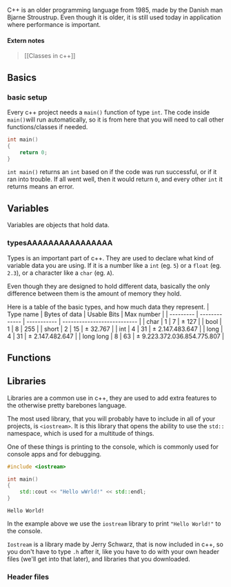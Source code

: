 
C++ is an older programming language from 1985, made by the Danish man Bjarne Stroustrup. Even though it is older, it is still used today in application where performance is important.

#### Extern notes

> [[Classes in c++]]


## Basics

### basic setup

Every c++ project needs a `main()` function of type `int`.
The code inside `main()`will run automatically, so it is from here that you will need to call other functions/classes if needed.

```cpp
int main()
{
	return 0;
}
```

`int main()` returns an `int` based on if the code was run successful, or if it ran into trouble.
If all went well, then it would return `0`, and every other `int` it returns means an error.

## Variables

Variables are objects that hold data.

### typesAAAAAAAAAAAAAAAA

Types is an important part of c++. They are used to declare what kind of variable data you are using. If it is a number like a `int` (eg. `5`) or a `float` (eg. `2.3`), or a character like a `char` (eg. `A`).

Even though they are designed to hold different data, basically the only difference between them is the amount of memory they hold.

Here is a table of the basic types, and how much data they represent.
| Type name | Bytes of data | Usable Bits | Max number                  | 
| --------- | ------------- | ----------- | --------------------------- |
| char      | 1             | 7           | ± 127                       |
| bool      | 1             | 8           | 255                         |
| short     | 2             | 15          | ± 32.767                    |
| int       | 4             | 31          | ± 2.147.483.647             |
| long      | 4             | 31          | ± 2.147.482.647             |
| long long | 8             | 63          | ± 9.223.372.036.854.775.807 |


## Functions


## Libraries

Libraries are a common use in c++, they are used to add extra features to the otherwise pretty barebones language. 

The most used library, that you will probably have to include in all of your projects, is `<iostream>`. It is this library that opens the ability to use the `std::` namespace, which is used for a multitude of things.

One of these things is printing to the console, which is commonly used for console apps and for debugging.

```cpp
#include <iostream>

int main()
{
	std::cout << "Hello wWrld!" << std::endl;
}
```

```output
Hello World!
```

In the example above we use the `iostream` library to print `"Hello World!"` to the console.

`Iostream` is a library made by Jerry Schwarz, that is now included in c++, so you don't have to type `.h` after it, like you have to do with your own header files (we'll get into that later), and libraries that you downloaded.

### Header files

